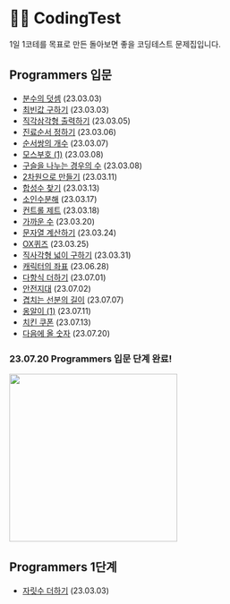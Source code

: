 # 🧑‍💻 CodingTest
1일 1코테를 목표로 만든 돌아보면 좋을 코딩테스트 문제집입니다.

## Programmers 입문
- [분수의 덧셈](Programmers/입문/분수의%20덧셈.md) (23.03.03)
- [최빈값 구하기](Programmers/입문/최빈값%20구하기.md) (23.03.03)
- [직각삼각형 출력하기](Programmers/입문/직각삼각형%20출력하기.md) (23.03.05)
- [진료순서 정하기](Programmers/입문/진료순서%20정하기.md) (23.03.06)
- [순서쌍의 개수](Programmers/입문/순서쌍의%20개수.md) (23.03.07)
- [모스부호 (1)](Programmers/입문/모스부호%20(1).md) (23.03.08)
- [구슬을 나누는 경우의 수](Programmers/입문/구슬을%20나누는%20경우의%20수.md) (23.03.08)
- [2차원으로 만들기](Programmers/입문/2차원으로%20만들기.md) (23.03.11)
- [합성수 찾기](Programmers/입문/합성수%20찾기.md) (23.03.13)
- [소인수분해](Programmers/입문/소인수분해.md) (23.03.17)
- [컨트롤 제트](Programmers/입문/컨트롤%20제트.md) (23.03.18)
- [가까운 수](Programmers/입문/가까운%20수.md) (23.03.20)
- [문자열 계산하기](Programmers/입문/문자열%20계산하기.md) (23.03.24)
- [OX퀴즈](Programmers/입문/OX퀴즈.md) (23.03.25)
- [직사각형 넓이 구하기](Programmers/입문/직사각형%20넓이%20구하기.md) (23.03.31)
- [캐릭터의 좌표](Programmers/입문/캐릭터의%20좌표.md) (23.06.28)
- [다항식 더하기](Programmers/입문/다항식%20더하기.md) (23.07.01)
- [안전지대](Programmers/입문/안전지대.md) (23.07.02)
- [겹치는 선분의 길이](Programmers/입문/겹치는%20선분의%20길이.md) (23.07.07)
- [옹알이 (1)](Programmers/입문/옹알이%20(1).md) (23.07.11)
- [치킨 쿠폰](Programmers/입문/치킨%20쿠폰.md) (23.07.13)
- [다음에 올 숫자](Programmers/입문/다음에%20올%20숫자.md) (23.07.20)

### 23.07.20 Programmers 입문 단계 완료!
<img width="300" src="https://github.com/thinkySide/Connecting-the-Stars/assets/113565086/45cd5592-6f58-41bc-a4b1-4777ec048b5b">


## Programmers 1단계
- [자릿수 더하기](Programmers/1단계/자릿수%20더하기.md) (23.03.03)

